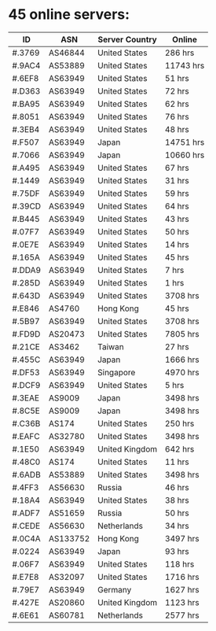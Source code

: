 # 45 online servers:

| ID | ASN | Server Country | Online |
| ------ | ------ | ------ | ------ |
| #.3769 | AS46844 | United States | 286 hrs |
| #.9AC4 | AS53889 | United States | 11743 hrs |
| #.6EF8 | AS63949 | United States | 51 hrs |
| #.D363 | AS63949 | United States | 72 hrs |
| #.BA95 | AS63949 | United States | 62 hrs |
| #.8051 | AS63949 | United States | 76 hrs |
| #.3EB4 | AS63949 | United States | 48 hrs |
| #.F507 | AS63949 | Japan | 14751 hrs |
| #.7066 | AS63949 | Japan | 10660 hrs |
| #.A495 | AS63949 | United States | 67 hrs |
| #.1449 | AS63949 | United States | 31 hrs |
| #.75DF | AS63949 | United States | 59 hrs |
| #.39CD | AS63949 | United States | 64 hrs |
| #.B445 | AS63949 | United States | 43 hrs |
| #.07F7 | AS63949 | United States | 50 hrs |
| #.0E7E | AS63949 | United States | 14 hrs |
| #.165A | AS63949 | United States | 45 hrs |
| #.DDA9 | AS63949 | United States | 7 hrs |
| #.285D | AS63949 | United States | 1 hrs |
| #.643D | AS63949 | United States | 3708 hrs |
| #.E846 | AS4760 | Hong Kong | 45 hrs |
| #.5B97 | AS63949 | United States | 3708 hrs |
| #.FD9D | AS20473 | United States | 7805 hrs |
| #.21CE | AS3462 | Taiwan | 27 hrs |
| #.455C | AS63949 | Japan | 1666 hrs |
| #.DF53 | AS63949 | Singapore | 4970 hrs |
| #.DCF9 | AS63949 | United States | 5 hrs |
| #.3EAE | AS9009 | Japan | 3498 hrs |
| #.8C5E | AS9009 | Japan | 3498 hrs |
| #.C36B | AS174 | United States | 250 hrs |
| #.EAFC | AS32780 | United States | 3498 hrs |
| #.1E50 | AS63949 | United Kingdom | 642 hrs |
| #.48C0 | AS174 | United States | 11 hrs |
| #.6ADB | AS53889 | United States | 3498 hrs |
| #.4FF3 | AS56630 | Russia | 46 hrs |
| #.18A4 | AS63949 | United States | 38 hrs |
| #.ADF7 | AS51659 | Russia | 50 hrs |
| #.CEDE | AS56630 | Netherlands | 34 hrs |
| #.0C4A | AS133752 | Hong Kong | 3497 hrs |
| #.0224 | AS63949 | Japan | 93 hrs |
| #.06F7 | AS63949 | United States | 118 hrs |
| #.E7E8 | AS32097 | United States | 1716 hrs |
| #.79E7 | AS63949 | Germany | 1627 hrs |
| #.427E | AS20860 | United Kingdom | 1123 hrs |
| #.6E61 | AS60781 | Netherlands | 2577 hrs |

